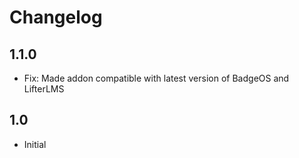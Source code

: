 # Changelog

## 1.1.0
- Fix: Made addon compatible with latest version of BadgeOS and LifterLMS

## 1.0
- Initial






